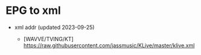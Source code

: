 # EPG to xml

* xml addr (updated 2023-09-25)

  - [WAVVE/TVING/KT]
    https://raw.githubusercontent.com/jassmusic/KLive/master/klive.xml

